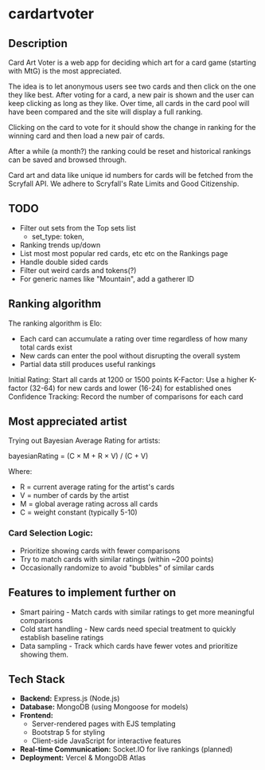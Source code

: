 # cardartvoter

## Description

Card Art Voter is a web app for deciding which art for a card game (starting with MtG) is the most appreciated.

The idea is to let anonymous users see two cards and then click on the one they like best. After voting for a card, a new pair is shown and the user can keep clicking as long as they like. Over time, all cards in the card pool will have been compared and the site will display a full ranking.

Clicking on the card to vote for it should show the change in ranking for the winning card and then load a new pair of cards.

After a while (a month?) the ranking could be reset and historical rankings can be saved and browsed through.

Card art and data like unique id numbers for cards will be fetched from the Scryfall API. We adhere to Scryfall's Rate Limits and Good Citizenship.

## TODO

- Filter out sets from the Top sets list
  - set_type: token,
- Ranking trends up/down
- List most most popular red cards, etc etc on the Rankings page
- Handle double sided cards
- Filter out weird cards and tokens(?)
- For generic names like "Mountain", add a gatherer ID

## Ranking algorithm

The ranking algorithm is Elo:

- Each card can accumulate a rating over time regardless of how many total cards exist
- New cards can enter the pool without disrupting the overall system
- Partial data still produces useful rankings

Initial Rating: Start all cards at 1200 or 1500 points
K-Factor: Use a higher K-factor (32-64) for new cards and lower (16-24) for established ones
Confidence Tracking: Record the number of comparisons for each card

## Most appreciated artist

Trying out Bayesian Average Rating for artists:

bayesianRating = (C × M + R × V) / (C + V)

Where:

- R = current average rating for the artist's cards
- V = number of cards by the artist
- M = global average rating across all cards
- C = weight constant (typically 5-10)

### Card Selection Logic:

- Prioritize showing cards with fewer comparisons
- Try to match cards with similar ratings (within ~200 points)
- Occasionally randomize to avoid "bubbles" of similar cards

## Features to implement further on

- Smart pairing - Match cards with similar ratings to get more meaningful comparisons
- Cold start handling - New cards need special treatment to quickly establish baseline ratings
- Data sampling - Track which cards have fewer votes and prioritize showing them.

## Tech Stack

- **Backend:** Express.js (Node.js)
- **Database:** MongoDB (using Mongoose for models)
- **Frontend:**
  - Server-rendered pages with EJS templating
  - Bootstrap 5 for styling
  - Client-side JavaScript for interactive features
- **Real-time Communication:** Socket.IO for live rankings (planned)
- **Deployment:** Vercel & MongoDB Atlas
